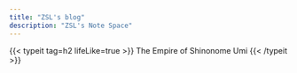 ```yaml
---
title: "ZSL's blog"
description: "ZSL's Note Space"
---
```



{{< typeit tag=h2 lifeLike=true >}} The Empire of Shinonome Umi {{< /typeit >}}
